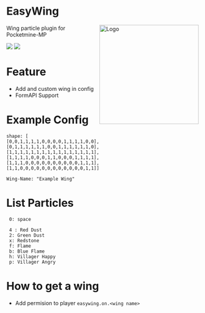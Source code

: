# EasyWing
<img align="right" widht="auto" height="260" src="https://github.com/ZzKino/EasyWing/blob/master/icon.png?raw=true" alt="Logo">
Wing particle plugin for Pocketmine-MP

<a href="https://poggit.pmmp.io/p/EasyWing"><img src="https://poggit.pmmp.io/shield.state/EasyWing"></a>
<a href="https://poggit.pmmp.io/p/EasyWing"><img src="https://poggit.pmmp.io/shield.dl.total/EasyWing"></a>

# Feature
 + Add and custom wing in config
 + FormAPI Support

# Example Config
```
shape: [
[0,0,1,1,1,1,0,0,0,0,1,1,1,1,0,0],
[0,1,1,1,1,1,1,0,0,1,1,1,1,1,1,0],
[1,1,1,1,1,1,1,1,1,1,1,1,1,1,1,1],
[1,1,1,1,0,0,0,1,1,0,0,0,1,1,1,1],
[1,1,1,0,0,0,0,0,0,0,0,0,0,1,1,1],
[1,1,0,0,0,0,0,0,0,0,0,0,0,0,1,1]]

Wing-Name: "Example Wing"
```

# List Particles
```
 0: space

 4 : Red Dust
 2: Green Dust
 x: Redstone
 f: Flame
 b: Blue Flame
 h: Villager Happy
 p: Villager Angry
```

# How to get a wing
+ Add permision to player `easywing.on.<wing name>`
